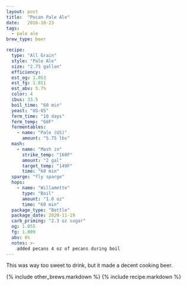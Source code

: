 ```yaml
---
layout: post
title:  "Pecan Pale Ale"
date:   2016-10-23
tags:
  - pale ale
brew_type: beer

recipe:
  type: "All Grain"
  style: "Pale Ale"
  size: "2.75 gallon"
  efficiency:
  est_og: 1.053
  est_fg: 1.011
  est_abv: 5.7%
  color: 4
  ibus: 33.5
  boil_time: "60 min"
  yeast: "US-05"
  ferm_time: "10 days"
  ferm_temp: "68F"
  fermentables: 
    - name: "Pale (US)"
      amount: "5.75 lbs"
  mash: 
    - name: "Mash in"
      strike_temp: "160F"
      amount: "2 gal"
      target_temp: "149F"
      time: "60 min"
  sparge: "fly sparge"
  hops:
    - name: "Willamette"
      type: "Boil"
      amount: "1.0 oz"
      time: "60 min"
  package_type: "Bottle"
  package_date: 2020-11-19
  carb_priming: "2.3 oz sugar"
  og: 1.055
  fg: 1.009
  abv: 6%
  notes: >-
    added pecans 4 oz of pecans during boil
---
```

This was way too sweet to drink, but it made a decent cooking beer.

{% include other_brews.markdown %}
{% include recipe.markdown %}
